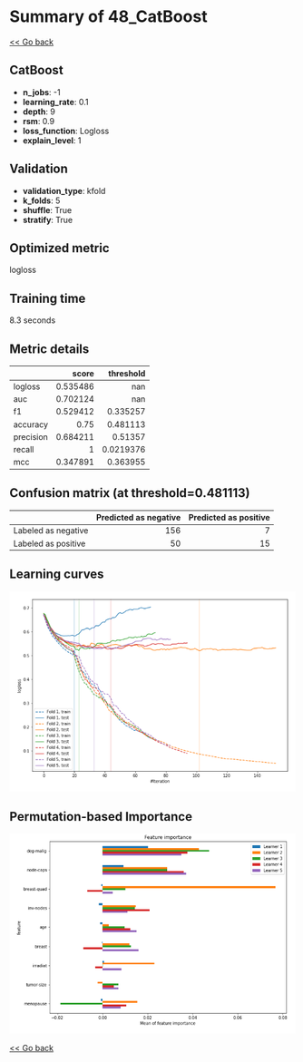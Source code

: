 # Summary of 48_CatBoost

[<< Go back](../README.md)


## CatBoost
- **n_jobs**: -1
- **learning_rate**: 0.1
- **depth**: 9
- **rsm**: 0.9
- **loss_function**: Logloss
- **explain_level**: 1

## Validation
 - **validation_type**: kfold
 - **k_folds**: 5
 - **shuffle**: True
 - **stratify**: True

## Optimized metric
logloss

## Training time

8.3 seconds

## Metric details
|           |    score |   threshold |
|:----------|---------:|------------:|
| logloss   | 0.535486 | nan         |
| auc       | 0.702124 | nan         |
| f1        | 0.529412 |   0.335257  |
| accuracy  | 0.75     |   0.481113  |
| precision | 0.684211 |   0.51357   |
| recall    | 1        |   0.0219376 |
| mcc       | 0.347891 |   0.363955  |


## Confusion matrix (at threshold=0.481113)
|                     |   Predicted as negative |   Predicted as positive |
|:--------------------|------------------------:|------------------------:|
| Labeled as negative |                     156 |                       7 |
| Labeled as positive |                      50 |                      15 |

## Learning curves
![Learning curves](learning_curves.png)

## Permutation-based Importance
![Permutation-based Importance](permutation_importance.png)

[<< Go back](../README.md)
